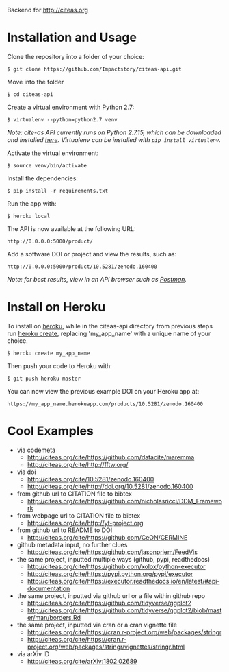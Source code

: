 Backend for http://citeas.org

Installation and Usage
=====================

Clone the repository into a folder of your choice:

`$ git clone https://github.com/Impactstory/citeas-api.git`

Move into the folder

`$ cd citeas-api`

Create a virtual environment with Python 2.7:

`$ virtualenv --python=python2.7 venv`

_Note: cite-as API currently runs on Python 2.7.15, which can be downloaded and installed [here](https://www.python.org/downloads/). Virtualenv can be installed with `pip install virtualenv`._

Activate the virtual environment:

`$ source venv/bin/activate`

Install the dependencies:

`$ pip install -r requirements.txt`

Run the app with:

`$ heroku local`

The API is now available at the following URL:

`http://0.0.0.0:5000/product/`

Add a software DOI or project and view the results, such as:

`http://0.0.0.0:5000/product/10.5281/zenodo.160400`

_Note: for best results, view in an API browser such as [Postman](https://www.getpostman.com/)._

Install on Heroku
=================

To install on [heroku](https://www.heroku.com/), while in the citeas-api directory from previous steps run [heroku create](https://devcenter.heroku.com/articles/creating-apps), replacing 'my_app_name' with a unique name of your choice.

`$ heroku create my_app_name`

Then push your code to Heroku with:

`$ git push heroku master`

You can now view the previous example DOI on your Heroku app at:

`https://my_app_name.herokuapp.com/products/10.5281/zenodo.160400`

Cool Examples
=============

- via codemeta
  - http://citeas.org/cite/https://github.com/datacite/maremma
  - http://citeas.org/cite/http://fftw.org/
- via doi
  - http://citeas.org/cite/10.5281/zenodo.160400
  - http://citeas.org/cite/http://doi.org/10.5281/zenodo.160400
- from github url to CITATION file to bibtex
  - http://citeas.org/cite/https://github.com/nicholasricci/DDM_Framework
- from webpage url to CITATION file to bibtex
  - http://citeas.org/cite/http://yt-project.org
- from github url to README to DOI
  - http://citeas.org/cite/https://github.com/CeON/CERMINE
- github metadata input, no further clues
  - http://citeas.org/cite/https://github.com/jasonpriem/FeedVis
- the same project, inputted multiple ways (github, pypi, readthedocs)
  - http://citeas.org/cite/https://github.com/xolox/python-executor
  - http://citeas.org/cite/https://pypi.python.org/pypi/executor
  - http://citeas.org/cite/https://executor.readthedocs.io/en/latest/#api-documentation
- the same project, inputted via github url or a file within github repo
  - http://citeas.org/cite/https://github.com/tidyverse/ggplot2
  - http://citeas.org/cite/https://github.com/tidyverse/ggplot2/blob/master/man/borders.Rd
- the same project, inputted via cran or a cran vignette file 
  - http://citeas.org/cite/https://cran.r-project.org/web/packages/stringr
  - http://citeas.org/cite/https://cran.r-project.org/web/packages/stringr/vignettes/stringr.html
- via arXiv ID
  - http://citeas.org/cite/arXiv:1802.02689
